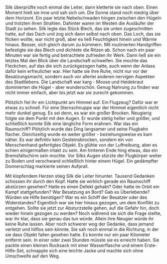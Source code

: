 Silk überprüfte noch einmal die Leiter, dann kletterte sie nach oben. Einen Moment hielt sie inne und sah sich um. Die Sonne stand noch niedrig über dem Horizont. Ein paar letzte Nebelschwaden hingen zwischen den Hügeln und trotzten ihren Strahlen. Dahinter waren im Westen die Ausläufer der Stadt zu sehen. Silk legte das Stück Blech, das sie unten zugeschnitten hatte, auf das Dach und zog sich dann selbst nach oben. Das Loch, das sie flicken wollte, war nicht groß, aber es ließ Feuchtigkeit hinein und Wärme hinaus. Besser, sich gleich darum zu kümmern. Mit routinierten Handgriffen befestigte sie das Blech und dichtete die Ritzen ab. Schon nach ein paar Minuten war sie fertig und betrachtete zufrieden ihr Werk. Dann ließ sie ein letztes Mal den Blick über die Landschaft schweifen. Sie mochte das Fleckchen, auf das die sich zurückgezogen hatte, auch wenn der Anlass dafür kein erfreulicher war. Hier hatte sie ihre Ruhe, nicht nur vor der Besatzungsmacht, sondern auch vor allerlei anderen nervigen Aspekten des Stadtlebens. Die Landschaft war karg - Moose und Heidekraut dominierten die Hügel - aber wunderschön. Genug Nahrung zu finden war nicht immer einfach, aber bis jetzt war sie zurecht gekommen.

Plötzlich fiel ihr ein Lichtpunkt am Himmel auf. Ein Flugzeug? Dafür war er etwas zu schnell. Für eine Sternschnuppe war der Himmel eigentlich nicht mehr dunkel genug. Es sei denn, es war ein großer Brocken. Neugierig folgte sie dem Punkt mit den Augen. Er wurde stetig heller und größer, und schließlich konnte Silk eine längliche Form erahnen. War das ein Raumschiff? Plötzlich wurde das Ding langsamer und seine Flugbahn flacher. Gleichzeitig wurde es weiter größer - beziehungsweise es kam näher. Es war definitiv kein Gesteinsbrocken, sondern ein von Menschenhand gefertigtes Objekt. Es glühte von der Luftreibung, aber es schien einigermaßen intakt zu sein. Am hinteren Ende hing etwas, das ein Bremsfallschirm sein mochte. Vor Silks Augen stürzte der Flugkörper weiter zu Boden und verschwand schließlich hinter einem Hügel. Ein gedämpfter Donnerschlag markierte seinen Aufprall.

Mit klopfendem Herzen stieg Silk die Leiter hinunter. Tausend Gedanken schossen ihr durch den Kopf. Hatte sie wirklich gerade ein Raumschiff abstürzen gesehen? Hatte es einen Defekt gehabt? Oder hatte im Orbit ein Kampf stattgefunden? War Besatzung an Bord? Gab es Überlebende? Würden sie Hilfe benötigen? War es ein Schiff der Besatzer oder des Widerstandes? Eigentlich war sie hier hinaus gezogen, um dem Konflikt zu entgehen. Sollte sie jetzt zur Absturzstelle gehen, auf die Gefahr hin, doch wieder hinein gezogen zu werden? Noch während sie sich die Frage stellte, war ihr klar, dass sie genau das tun würde. Allein ihre Neugier würde ihr keine Ruhe lassen. Aber noch schwerer wog der Gedanke, dass jemand verletzt und hilflos sein könnte. Sie sah noch einmal in die Richtung, in der sie dass Objekt fallen gesehen hatte. Es konnte nur ein paar Kilometer entfernt sein. In einer oder zwei Stunden müsste sie es erreicht haben. Sie packte einen kleinen Rucksack mit einer Wasserflasche und einem Erste-Hilfe-Set, schnappte sich eine leichte Jacke und machte sich ohne Umschweife auf den Weg.

